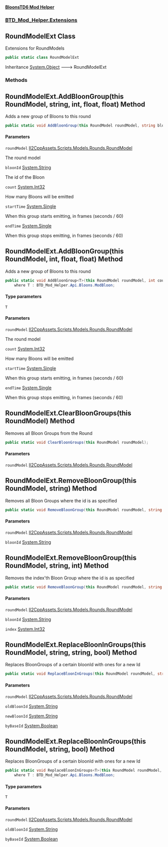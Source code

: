 #### [BloonsTD6 Mod Helper](README.md 'README')
### [BTD_Mod_Helper.Extensions](README.md#BTD_Mod_Helper.Extensions 'BTD_Mod_Helper.Extensions')

## RoundModelExt Class

Extensions for RoundModels

```csharp
public static class RoundModelExt
```

Inheritance [System.Object](https://docs.microsoft.com/en-us/dotnet/api/System.Object 'System.Object') &#129106; RoundModelExt
### Methods

<a name='BTD_Mod_Helper.Extensions.RoundModelExt.AddBloonGroup(thisRoundModel,string,int,float,float)'></a>

## RoundModelExt.AddBloonGroup(this RoundModel, string, int, float, float) Method

Adds a new group of Bloons to this round

```csharp
public static void AddBloonGroup(this RoundModel roundModel, string bloonId, int count=1, float startTime=0f, float endTime=60f);
```
#### Parameters

<a name='BTD_Mod_Helper.Extensions.RoundModelExt.AddBloonGroup(thisRoundModel,string,int,float,float).roundModel'></a>

`roundModel` [Il2CppAssets.Scripts.Models.Rounds.RoundModel](https://docs.microsoft.com/en-us/dotnet/api/Il2CppAssets.Scripts.Models.Rounds.RoundModel 'Il2CppAssets.Scripts.Models.Rounds.RoundModel')

The round model

<a name='BTD_Mod_Helper.Extensions.RoundModelExt.AddBloonGroup(thisRoundModel,string,int,float,float).bloonId'></a>

`bloonId` [System.String](https://docs.microsoft.com/en-us/dotnet/api/System.String 'System.String')

The id of the Bloon

<a name='BTD_Mod_Helper.Extensions.RoundModelExt.AddBloonGroup(thisRoundModel,string,int,float,float).count'></a>

`count` [System.Int32](https://docs.microsoft.com/en-us/dotnet/api/System.Int32 'System.Int32')

How many Bloons will be emitted

<a name='BTD_Mod_Helper.Extensions.RoundModelExt.AddBloonGroup(thisRoundModel,string,int,float,float).startTime'></a>

`startTime` [System.Single](https://docs.microsoft.com/en-us/dotnet/api/System.Single 'System.Single')

When this group starts emitting, in frames (seconds / 60)

<a name='BTD_Mod_Helper.Extensions.RoundModelExt.AddBloonGroup(thisRoundModel,string,int,float,float).endTime'></a>

`endTime` [System.Single](https://docs.microsoft.com/en-us/dotnet/api/System.Single 'System.Single')

When this group stops emitting, in frames (seconds / 60)

<a name='BTD_Mod_Helper.Extensions.RoundModelExt.AddBloonGroup_T_(thisRoundModel,int,float,float)'></a>

## RoundModelExt.AddBloonGroup<T>(this RoundModel, int, float, float) Method

Adds a new group of Bloons to this round

```csharp
public static void AddBloonGroup<T>(this RoundModel roundModel, int count=1, float startTime=0f, float endTime=60f)
    where T : BTD_Mod_Helper.Api.Bloons.ModBloon;
```
#### Type parameters

<a name='BTD_Mod_Helper.Extensions.RoundModelExt.AddBloonGroup_T_(thisRoundModel,int,float,float).T'></a>

`T`
#### Parameters

<a name='BTD_Mod_Helper.Extensions.RoundModelExt.AddBloonGroup_T_(thisRoundModel,int,float,float).roundModel'></a>

`roundModel` [Il2CppAssets.Scripts.Models.Rounds.RoundModel](https://docs.microsoft.com/en-us/dotnet/api/Il2CppAssets.Scripts.Models.Rounds.RoundModel 'Il2CppAssets.Scripts.Models.Rounds.RoundModel')

The round model

<a name='BTD_Mod_Helper.Extensions.RoundModelExt.AddBloonGroup_T_(thisRoundModel,int,float,float).count'></a>

`count` [System.Int32](https://docs.microsoft.com/en-us/dotnet/api/System.Int32 'System.Int32')

How many Bloons will be emitted

<a name='BTD_Mod_Helper.Extensions.RoundModelExt.AddBloonGroup_T_(thisRoundModel,int,float,float).startTime'></a>

`startTime` [System.Single](https://docs.microsoft.com/en-us/dotnet/api/System.Single 'System.Single')

When this group starts emitting, in frames (seconds / 60)

<a name='BTD_Mod_Helper.Extensions.RoundModelExt.AddBloonGroup_T_(thisRoundModel,int,float,float).endTime'></a>

`endTime` [System.Single](https://docs.microsoft.com/en-us/dotnet/api/System.Single 'System.Single')

When this group stops emitting, in frames (seconds / 60)

<a name='BTD_Mod_Helper.Extensions.RoundModelExt.ClearBloonGroups(thisRoundModel)'></a>

## RoundModelExt.ClearBloonGroups(this RoundModel) Method

Removes all Bloon Groups from the Round

```csharp
public static void ClearBloonGroups(this RoundModel roundModel);
```
#### Parameters

<a name='BTD_Mod_Helper.Extensions.RoundModelExt.ClearBloonGroups(thisRoundModel).roundModel'></a>

`roundModel` [Il2CppAssets.Scripts.Models.Rounds.RoundModel](https://docs.microsoft.com/en-us/dotnet/api/Il2CppAssets.Scripts.Models.Rounds.RoundModel 'Il2CppAssets.Scripts.Models.Rounds.RoundModel')

<a name='BTD_Mod_Helper.Extensions.RoundModelExt.RemoveBloonGroup(thisRoundModel,string)'></a>

## RoundModelExt.RemoveBloonGroup(this RoundModel, string) Method

Removes all Bloon Groups where the id is as specified

```csharp
public static void RemoveBloonGroup(this RoundModel roundModel, string bloonId);
```
#### Parameters

<a name='BTD_Mod_Helper.Extensions.RoundModelExt.RemoveBloonGroup(thisRoundModel,string).roundModel'></a>

`roundModel` [Il2CppAssets.Scripts.Models.Rounds.RoundModel](https://docs.microsoft.com/en-us/dotnet/api/Il2CppAssets.Scripts.Models.Rounds.RoundModel 'Il2CppAssets.Scripts.Models.Rounds.RoundModel')

<a name='BTD_Mod_Helper.Extensions.RoundModelExt.RemoveBloonGroup(thisRoundModel,string).bloonId'></a>

`bloonId` [System.String](https://docs.microsoft.com/en-us/dotnet/api/System.String 'System.String')

<a name='BTD_Mod_Helper.Extensions.RoundModelExt.RemoveBloonGroup(thisRoundModel,string,int)'></a>

## RoundModelExt.RemoveBloonGroup(this RoundModel, string, int) Method

Removes the index'th Bloon Group where the id is as specified

```csharp
public static void RemoveBloonGroup(this RoundModel roundModel, string bloonId, int index);
```
#### Parameters

<a name='BTD_Mod_Helper.Extensions.RoundModelExt.RemoveBloonGroup(thisRoundModel,string,int).roundModel'></a>

`roundModel` [Il2CppAssets.Scripts.Models.Rounds.RoundModel](https://docs.microsoft.com/en-us/dotnet/api/Il2CppAssets.Scripts.Models.Rounds.RoundModel 'Il2CppAssets.Scripts.Models.Rounds.RoundModel')

<a name='BTD_Mod_Helper.Extensions.RoundModelExt.RemoveBloonGroup(thisRoundModel,string,int).bloonId'></a>

`bloonId` [System.String](https://docs.microsoft.com/en-us/dotnet/api/System.String 'System.String')

<a name='BTD_Mod_Helper.Extensions.RoundModelExt.RemoveBloonGroup(thisRoundModel,string,int).index'></a>

`index` [System.Int32](https://docs.microsoft.com/en-us/dotnet/api/System.Int32 'System.Int32')

<a name='BTD_Mod_Helper.Extensions.RoundModelExt.ReplaceBloonInGroups(thisRoundModel,string,string,bool)'></a>

## RoundModelExt.ReplaceBloonInGroups(this RoundModel, string, string, bool) Method

Replaces BloonGroups of a certain bloonId with ones for a new Id

```csharp
public static void ReplaceBloonInGroups(this RoundModel roundModel, string oldBloonId, string newBloonId, bool byBaseId=false);
```
#### Parameters

<a name='BTD_Mod_Helper.Extensions.RoundModelExt.ReplaceBloonInGroups(thisRoundModel,string,string,bool).roundModel'></a>

`roundModel` [Il2CppAssets.Scripts.Models.Rounds.RoundModel](https://docs.microsoft.com/en-us/dotnet/api/Il2CppAssets.Scripts.Models.Rounds.RoundModel 'Il2CppAssets.Scripts.Models.Rounds.RoundModel')

<a name='BTD_Mod_Helper.Extensions.RoundModelExt.ReplaceBloonInGroups(thisRoundModel,string,string,bool).oldBloonId'></a>

`oldBloonId` [System.String](https://docs.microsoft.com/en-us/dotnet/api/System.String 'System.String')

<a name='BTD_Mod_Helper.Extensions.RoundModelExt.ReplaceBloonInGroups(thisRoundModel,string,string,bool).newBloonId'></a>

`newBloonId` [System.String](https://docs.microsoft.com/en-us/dotnet/api/System.String 'System.String')

<a name='BTD_Mod_Helper.Extensions.RoundModelExt.ReplaceBloonInGroups(thisRoundModel,string,string,bool).byBaseId'></a>

`byBaseId` [System.Boolean](https://docs.microsoft.com/en-us/dotnet/api/System.Boolean 'System.Boolean')

<a name='BTD_Mod_Helper.Extensions.RoundModelExt.ReplaceBloonInGroups_T_(thisRoundModel,string,bool)'></a>

## RoundModelExt.ReplaceBloonInGroups<T>(this RoundModel, string, bool) Method

Replaces BloonGroups of a certain bloonId with ones for a new Id

```csharp
public static void ReplaceBloonInGroups<T>(this RoundModel roundModel, string oldBloonId, bool byBaseId=false)
    where T : BTD_Mod_Helper.Api.Bloons.ModBloon;
```
#### Type parameters

<a name='BTD_Mod_Helper.Extensions.RoundModelExt.ReplaceBloonInGroups_T_(thisRoundModel,string,bool).T'></a>

`T`
#### Parameters

<a name='BTD_Mod_Helper.Extensions.RoundModelExt.ReplaceBloonInGroups_T_(thisRoundModel,string,bool).roundModel'></a>

`roundModel` [Il2CppAssets.Scripts.Models.Rounds.RoundModel](https://docs.microsoft.com/en-us/dotnet/api/Il2CppAssets.Scripts.Models.Rounds.RoundModel 'Il2CppAssets.Scripts.Models.Rounds.RoundModel')

<a name='BTD_Mod_Helper.Extensions.RoundModelExt.ReplaceBloonInGroups_T_(thisRoundModel,string,bool).oldBloonId'></a>

`oldBloonId` [System.String](https://docs.microsoft.com/en-us/dotnet/api/System.String 'System.String')

<a name='BTD_Mod_Helper.Extensions.RoundModelExt.ReplaceBloonInGroups_T_(thisRoundModel,string,bool).byBaseId'></a>

`byBaseId` [System.Boolean](https://docs.microsoft.com/en-us/dotnet/api/System.Boolean 'System.Boolean')